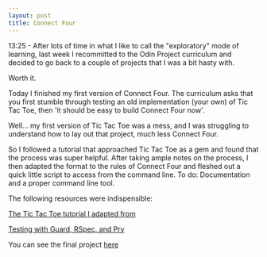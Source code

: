 ```yaml
---
layout: post
title: Connect Four
---
```


13:25 - After lots of time in what I like to call the "exploratory" mode of learning, last week I recommitted to the Odin Project curriculum and decided to go back to a couple of projects that I was a bit hasty with.

Worth it. 

Today I finished my first version of Connect Four. The curriculum asks that you first stumble through testing an old implementation (your own) of Tic Tac Toe, then 'it should be easy to build Connect Four now'.

Well... my first version of Tic Tac Toe was a mess, and I was struggling to understand how to lay out that project, much less Connect Four.

So I followed a tutorial that approached Tic Tac Toe as a gem and found that the process was super helpful. After taking ample notes on the process, I then adapted the format to the rules of Connect Four and fleshed out a quick little script to access from the command line. To do: Documentation and a proper command line tool.

The following resources were indispensible:

[The Tic Tac Toe tutorial I adapted from](https://codequizzes.wordpress.com/2013/10/25/creating-a-tic-tac-toe-game-with-ruby/)

[Testing with Guard, RSpec, and Pry](http://code.tutsplus.com/tutorials/testing-your-ruby-code-with-guard-rspec-pry-part-2--cms-20290)

You can see the final project [here](https://github.com/ashleymichal/connect_four)
